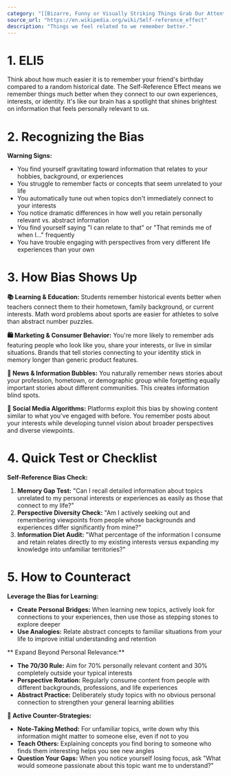 ```yaml
---
category: "[[Bizarre, Funny or Visually Striking Things Grab Our Attention]]"
source_url: "https://en.wikipedia.org/wiki/Self-reference_effect"
description: "Things we feel related to we remember better."
---
```


# 1. ELI5

Think about how much easier it is to remember your friend's birthday compared to a random historical date. The Self-Reference Effect means we remember things much better when they connect to our own experiences, interests, or identity. It's like our brain has a spotlight that shines brightest on information that feels personally relevant to us.

# 2. Recognizing the Bias

**Warning Signs:**
- You find yourself gravitating toward information that relates to your hobbies, background, or experiences
- You struggle to remember facts or concepts that seem unrelated to your life
- You automatically tune out when topics don't immediately connect to your interests
- You notice dramatic differences in how well you retain personally relevant vs. abstract information
- You find yourself saying "I can relate to that" or "That reminds me of when I..." frequently
- You have trouble engaging with perspectives from very different life experiences than your own

# 3. How Bias Shows Up

**📚 Learning & Education:**
Students remember historical events better when teachers connect them to their hometown, family background, or current interests. Math word problems about sports are easier for athletes to solve than abstract number puzzles.

**🛍️ Marketing & Consumer Behavior:**
You're more likely to remember ads featuring people who look like you, share your interests, or live in similar situations. Brands that tell stories connecting to your identity stick in memory longer than generic product features.

**📰 News & Information Bubbles:**
You naturally remember news stories about your profession, hometown, or demographic group while forgetting equally important stories about different communities. This creates information blind spots.

**📱 Social Media Algorithms:**
Platforms exploit this bias by showing content similar to what you've engaged with before. You remember posts about your interests while developing tunnel vision about broader perspectives and diverse viewpoints.

# 4. Quick Test or Checklist

**Self-Reference Bias Check:**

1. **Memory Gap Test:** "Can I recall detailed information about topics unrelated to my personal interests or experiences as easily as those that connect to my life?"
2. **Perspective Diversity Check:** "Am I actively seeking out and remembering viewpoints from people whose backgrounds and experiences differ significantly from mine?"
3. **Information Diet Audit:** "What percentage of the information I consume and retain relates directly to my existing interests versus expanding my knowledge into unfamiliar territories?"

# 5. How to Counteract

**Leverage the Bias for Learning:**
- **Create Personal Bridges:** When learning new topics, actively look for connections to your experiences, then use those as stepping stones to explore deeper
- **Use Analogies:** Relate abstract concepts to familiar situations from your life to improve initial understanding and retention

** Expand Beyond Personal Relevance:**
- **The 70/30 Rule:** Aim for 70% personally relevant content and 30% completely outside your typical interests
- **Perspective Rotation:** Regularly consume content from people with different backgrounds, professions, and life experiences
- **Abstract Practice:** Deliberately study topics with no obvious personal connection to strengthen your general learning abilities

**📝 Active Counter-Strategies:**
- **Note-Taking Method:** For unfamiliar topics, write down why this information might matter to someone else, even if not to you
- **Teach Others:** Explaining concepts you find boring to someone who finds them interesting helps you see new angles
- **Question Your Gaps:** When you notice yourself losing focus, ask "What would someone passionate about this topic want me to understand?"

